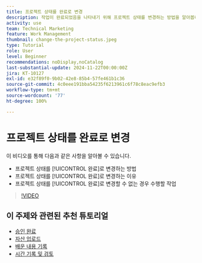 ```yaml
---
title: 프로젝트 상태를 완료로 변경
description: 작업이 완료되었음을 나타내기 위해 프로젝트 상태를 변경하는 방법을 알아봅니다.
activity: use
team: Technical Marketing
feature: Work Management
thumbnail: change-the-project-status.jpeg
type: Tutorial
role: User
level: Beginner
recommendations: noDisplay,noCatalog
last-substantial-update: 2024-11-22T00:00:00Z
jira: KT-10127
exl-id: e32f89f0-9b02-42e8-85b4-57fe461b1c36
source-git-commit: 4c0eee191bba54235f6213961c6f78c8eac9efb3
workflow-type: tm+mt
source-wordcount: '77'
ht-degree: 100%

---
```


# 프로젝트 상태를 완료로 변경

이 비디오를 통해 다음과 같은 사항을 알아볼 수 있습니다.

* 프로젝트 상태를 [!UICONTROL 완료]로 변경하는 방법
* 프로젝트 상태를 [!UICONTROL 완료]로 변경하는 이유
* 프로젝트 상태를 [!UICONTROL 완료]로 변경할 수 없는 경우 수행할 작업

>[!VIDEO](https://video.tv.adobe.com/v/3419336/?quality=12&learn=on)

## 이 주제와 관련된 추천 튜토리얼

* [승인 완료](/help/manage-work/close-a-project/complete-approvals.md)
* [자산 업로드](/help/manage-work/close-a-project/upload-assets.md)
* [배운 내용 기록](/help/manage-work/close-a-project/lessons-learned-from-closing-a-project.md)
* [시간 기록 및 검토](/help/manage-work/close-a-project/log-and-review-hours.md)
